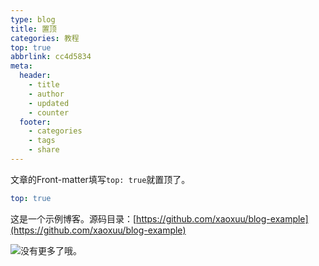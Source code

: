```yaml
---
type: blog
title: 置顶
categories: 教程
top: true
abbrlink: cc4d5834
meta:
  header:
    - title
    - author
    - updated
    - counter
  footer:
    - categories
    - tags
    - share
---
```


文章的Front-matter填写`top: true`就置顶了。
```yml
top: true
```

这是一个示例博客。源码目录：[https://github.com/xaoxuu/blog-example](https://github.com/xaoxuu/blog-example)


<!-- more -->

<img class='emoji tieba' src='https://cdn.jsdelivr.net/gh/xaoxuu/volantis@1.0/img/tieba/捂嘴笑.png'>没有更多了哦。
